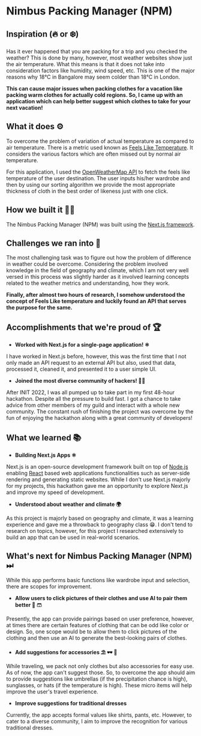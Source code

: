 # **Nimbus Packing Manager (NPM)**

## **Inspiration (🔥 or ❄️)**
Has it ever happened that you are packing for a trip and you checked the weather? This is done by many, however, most weather websites show just the air temperature. What this means is that it does not take into consideration factors like humidity, wind speed, etc. This is one of the major reasons why 18°C in Bangalore may seem colder than 18°C in London.


**This can cause major issues when packing clothes for a vacation like packing warm clothes for actually cold regions. So, I came up with an application which can help better suggest which clothes to take for your next vacation!** 

## **What it does ⚙️**
To overcome the problem of variation of actual temperature as compared to air temperature. There is a metric used known as [Feels Like Temperature](https://cumuluswiki.org/a/Feels_Like). It considers the various factors which are often missed out by normal air temperature.


For this application, I used the [OpenWeatherMap API](https://openweathermap.org) to fetch the feels like temperature of the user destination. The user inputs his/her wardrobe and then by using our sorting algorithm we provide the most appropriate thickness of cloth in the best order of likeness just with one click. 

## **How we built it 🧑‍💻**

The Nimbus Packing Manager (NPM) was built using the [Next.js framework](https://nextjs.org).

## **Challenges we ran into 🧗**

The most challenging task was to figure out how the problem of difference in weather could be overcome. Considering the problem involved knowledge in the field of geography and climate, which I am not very well versed in this process was slightly harder as it involved learning concepts related to the weather metrics and understanding, how they work. 


**Finally, after almost two hours of research, I somehow understood the concept of Feels Like temperature and luckily found an API that serves the purpose for the same.**

## **Accomplishments that we're proud of 🏆**

- **Worked with Next.js for a single-page application! ⚛️**

I have worked in Next.js  before, however, this was the first time that I not only made an API request to an external API but also, used that data, processed it, cleaned it, and presented it to a user simple UI.

- **Joined the most diverse community of hackers! 🧑‍💻**

After INIT 2022, I was all pumped up to take part in my first 48-hour hackathon. Despite all the pressure to build fast. I got a chance to take advice from other members of my guild and interact with a whole new community. The constant rush of finishing the project was overcome by the fun of enjoying the hackathon along with a great community of developers!


## **What we learned 📚**

- **Building Next.js Apps ⚛️**
  
Next.js is an open-source development framework built on top of [Node.js](https://nodejs.org/en/) enabling [React](https://reactjs.org) based web applications functionalities such as server-side rendering and generating static websites. While I don't use Next.js majorly for my projects, this hackathon gave me an opportunity to explore Next.js and improve my speed of development.

- **Understood about weather and climate 🌍**

As this project is majorly based on geography and climate, it was a learning experience and gave me a throwback to geography class 😁. I don't tend to research on topics, however, for this project I researched extensively to build an app that can be used in real-world scenarios.

## **What's next for Nimbus Packing Manager (NPM) ⏭**

While this app performs basic functions like wardrobe input and selection, there are scopes for improvement.

- **Allow users to click pictures of their clothes and use AI to pair them better 👕 🩳**

Presently, the app can provide pairings based on user preference, however, at times there are certain features of clothing that can be odd like color or design. So, one scope would be to allow them to click pictures of the clothing and then use an AI to generate the best-looking pairs of clothes.

- **Add suggestions for accessories ⛱ 🕶 👒**

While traveling, we pack not only clothes but also accessories for easy use. As of now, the app can't suggest those. So, to overcome the app should aim to provide suggestions like umbrellas (if the precipitation chance is high), sunglasses, or hats (if the temperature is high). These micro items will help improve the user's travel experience. 

- **Improve suggestions for traditional dresses**

Currently, the app accepts formal values like shirts, pants, etc. However, to cater to a diverse community, I aim to improve the recognition for various traditional dresses.